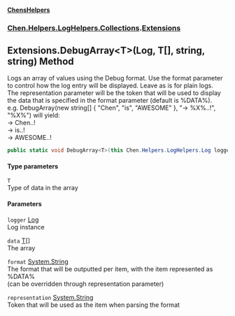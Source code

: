 #### [ChensHelpers](index 'index')
### [Chen.Helpers.LogHelpers.Collections](Chen_Helpers_LogHelpers_Collections 'Chen.Helpers.LogHelpers.Collections').[Extensions](Chen_Helpers_LogHelpers_Collections_Extensions 'Chen.Helpers.LogHelpers.Collections.Extensions')
## Extensions.DebugArray&lt;T&gt;(Log, T[], string, string) Method
Logs an array of values using the Debug format. Use the format parameter to control how the log entry will be displayed. Leave as is for plain logs.  
The representation parameter will be the token that will be used to display the data that is specified in the format parameter (default is %DATA%).  
e.g. DebugArray(new string[] { "Chen", "is", "AWESOME" }, "-> %X%..!", "%X%") will yield:  
-> Chen..!  
-> is..!  
-> AWESOME..!  
```csharp
public static void DebugArray<T>(this Chen.Helpers.LogHelpers.Log logger, T[] data, string format="%DATA%", string representation="%DATA%");
```
#### Type parameters
<a name='Chen_Helpers_LogHelpers_Collections_Extensions_DebugArray_T_(Chen_Helpers_LogHelpers_Log_T___string_string)_T'></a>
`T`  
Type of data in the array
  
#### Parameters
<a name='Chen_Helpers_LogHelpers_Collections_Extensions_DebugArray_T_(Chen_Helpers_LogHelpers_Log_T___string_string)_logger'></a>
`logger` [Log](Chen_Helpers_LogHelpers_Log 'Chen.Helpers.LogHelpers.Log')  
Log instance
  
<a name='Chen_Helpers_LogHelpers_Collections_Extensions_DebugArray_T_(Chen_Helpers_LogHelpers_Log_T___string_string)_data'></a>
`data` [T](Chen_Helpers_LogHelpers_Collections_Extensions_DebugArray_T_(Chen_Helpers_LogHelpers_Log_T___string_string)#Chen_Helpers_LogHelpers_Collections_Extensions_DebugArray_T_(Chen_Helpers_LogHelpers_Log_T___string_string)_T 'Chen.Helpers.LogHelpers.Collections.Extensions.DebugArray&lt;T&gt;(Chen.Helpers.LogHelpers.Log, T[], string, string).T')[[]](https://docs.microsoft.com/en-us/dotnet/api/System.Array 'System.Array')  
The array
  
<a name='Chen_Helpers_LogHelpers_Collections_Extensions_DebugArray_T_(Chen_Helpers_LogHelpers_Log_T___string_string)_format'></a>
`format` [System.String](https://docs.microsoft.com/en-us/dotnet/api/System.String 'System.String')  
The format that will be outputted per item, with the item represented as %DATA%  
            (can be overridden through representation parameter)
  
<a name='Chen_Helpers_LogHelpers_Collections_Extensions_DebugArray_T_(Chen_Helpers_LogHelpers_Log_T___string_string)_representation'></a>
`representation` [System.String](https://docs.microsoft.com/en-us/dotnet/api/System.String 'System.String')  
Token that will be used as the item when parsing the format
  
